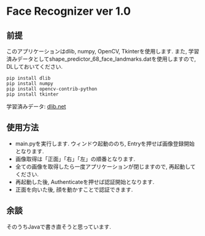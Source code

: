 # Face Recognizer ver 1.0

## 前提
このアプリケーションはdlib, numpy, OpenCV, Tkinterを使用します. 
また, 学習済みデータとしてshape_predictor_68_face_landmarks.datを使用しますので, DLしておいてください. 

```
pip install dlib
pip install numpy
pip install opencv-contrib-python
pip install tkinter
```

学習済みデータ: [dlib.net](http://dlib.net/files/)

## 使用方法
* main.pyを実行します. ウィンドウ起動ののち, Entryを押せば画像登録開始となります.
* 画像取得は「正面」「右」「左」の順番となります. 
* 全ての画像を取得したら一度アプリケーションが閉じますので, 再起動してください. 
* 再起動した後, Authenticateを押せば認証開始となります. 
* 正面を向いた後, 顔を動かすことで認証できます. 

## 余談
そのうちJavaで書き直そうと思っています. 
